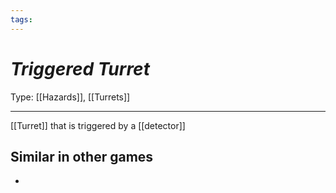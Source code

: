 ```yaml
---
tags:
---
```

# _Triggered Turret_

Type: [[Hazards]], [[Turrets]]

----


[[Turret]] that is triggered by a [[detector]]


## Similar in other games

* 